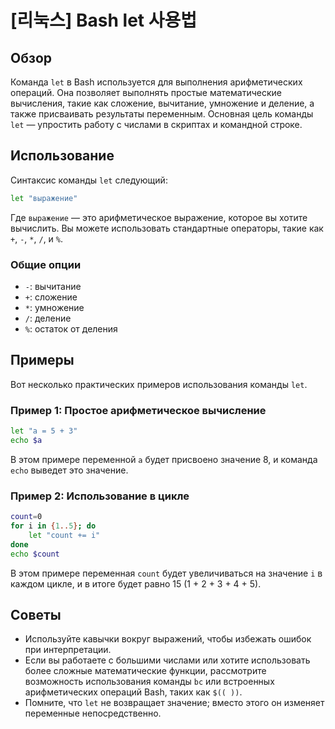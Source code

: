# [리눅스] Bash let 사용법

## Обзор
Команда `let` в Bash используется для выполнения арифметических операций. Она позволяет выполнять простые математические вычисления, такие как сложение, вычитание, умножение и деление, а также присваивать результаты переменным. Основная цель команды `let` — упростить работу с числами в скриптах и командной строке.

## Использование
Синтаксис команды `let` следующий:

```bash
let "выражение"
```

Где `выражение` — это арифметическое выражение, которое вы хотите вычислить. Вы можете использовать стандартные операторы, такие как `+`, `-`, `*`, `/`, и `%`. 

### Общие опции
- `-`: вычитание
- `+`: сложение
- `*`: умножение
- `/`: деление
- `%`: остаток от деления

## Примеры
Вот несколько практических примеров использования команды `let`.

### Пример 1: Простое арифметическое вычисление
```bash
let "a = 5 + 3"
echo $a
```
В этом примере переменной `a` будет присвоено значение 8, и команда `echo` выведет это значение.

### Пример 2: Использование в цикле
```bash
count=0
for i in {1..5}; do
    let "count += i"
done
echo $count
```
В этом примере переменная `count` будет увеличиваться на значение `i` в каждом цикле, и в итоге будет равно 15 (1 + 2 + 3 + 4 + 5).

## Советы
- Используйте кавычки вокруг выражений, чтобы избежать ошибок при интерпретации.
- Если вы работаете с большими числами или хотите использовать более сложные математические функции, рассмотрите возможность использования команды `bc` или встроенных арифметических операций Bash, таких как `$(( ))`.
- Помните, что `let` не возвращает значение; вместо этого он изменяет переменные непосредственно.